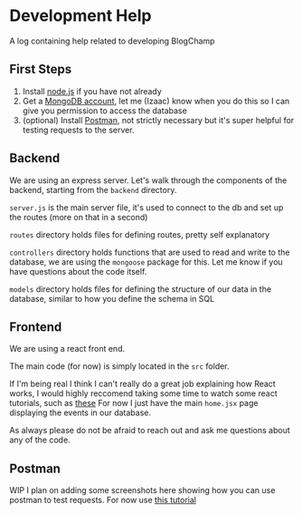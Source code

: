 # Development Help

A log containing help related to developing BlogChamp

## First Steps
1. Install [node.js](https://nodejs.org/en) if you have not already
2. Get a [MongoDB account](https://www.mongodb.com/), let me (Izaac) know when
you do this so I can give you permission to access the database
3. (optional) Install [Postman](https://www.postman.com/), not strictly necessary but it's super helpful for testing requests to the server.

## Backend
We are using an express server. Let's walk through the components of the backend, starting from the `backend` directory.

`server.js` is the main server file, it's used to connect to the db and set up the routes (more on that in a second)

`routes` directory holds files for defining routes, pretty self explanatory

`controllers` directory holds functions that are used to read and write to the database, we are using the `mongoose` package for this. Let me know if you have questions about the code itself.

`models` directory holds files for defining the structure of our data in the database, similar to how you define the schema in SQL

## Frontend
We are using a react front end. 

The main code (for now) is simply located in the `src` folder.

If I'm being real I think I can't really do a great job explaining how React works, I would highly reccomend taking some time to watch some react tutorials, such as [these](https://www.youtube.com/watch?v=j942wKiXFu8&list=PL4cUxeGkcC9gZD-Tvwfod2gaISzfRiP9d)
For now I just have the main `home.jsx` page displaying the events in our database.

As always please do not be afraid to reach out and ask me questions about any of the code.

## Postman
WIP I plan on adding some screenshots here showing how you can use postman to test requests. For now use [this tutorial](https://youtu.be/Ll6knx7sFis?si=1B-_BodtzYYeGAHA&t=672)
